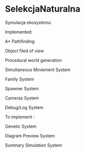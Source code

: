 # SelekcjaNaturalna
Symulacja ekosystemu 

Implemented:

A* Pathfinding 

Object filed of view

Procedural world generation

Simultaneous Movement System

Family System

Spawner System

Cameras System

Debug/Log System


To implement :

Genetic System

Diagram Preview System

Summary Simulation System
